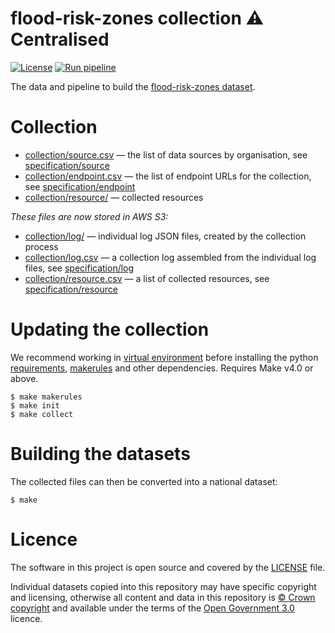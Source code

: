 # flood-risk-zones collection ⚠️ Centralised

[![License](https://img.shields.io/github/license/mashape/apistatus.svg)](https://github.com/digital-land/flood-risk-zones-collection/blob/main/LICENSE)
[![Run pipeline](https://github.com/digital-land/flood-risk-zones-collection/actions/workflows/run.yml/badge.svg)](https://github.com/digital-land/flood-risk-zones-collection/actions/workflows/run.yml)

The data and pipeline to build the [flood-risk-zones dataset](https://www.digital-land.info/dataset/flood-risk-zones-collection).

# Collection

* [collection/source.csv](collection/source.csv) — the list of data sources by organisation, see [specification/source](https://digital-land.github.io/specification/schema/source/)
* [collection/endpoint.csv](collection/endpoint.csv) — the list of endpoint URLs for the collection, see [specification/endpoint](https://digital-land.github.io/specification/schema/endpoint)
* [collection/resource/](collection/resource/) — collected resources

*These files are now stored in AWS S3:*

* [collection/log/](https://files.planning.data.gov.uk/flood-risk-zone-collection/collection/log/) — individual log JSON files, created by the collection process
* [collection/log.csv](https://files.planning.data.gov.uk/flood-risk-zone-collection/collection/log.csv) — a collection log assembled from the individual log files, see [specification/log](https://digital-land.github.io/specification/schema/log)
* [collection/resource.csv](https://files.planning.data.gov.uk/flood-risk-zone-collection/collection/resource.csv) — a list of collected resources, see [specification/resource](https://digital-land.github.io/specification/schema/resource)

# Updating the collection

We recommend working in [virtual environment](http://docs.python-guide.org/en/latest/dev/virtualenvs/) before installing the python [requirements](requirements.txt), [makerules](https://github.com/digital-land/makerules) and other dependencies. Requires Make v4.0 or above.

    $ make makerules
    $ make init
    $ make collect

# Building the datasets

The collected files can then be converted into a national dataset:

    $ make

# Licence

The software in this project is open source and covered by the [LICENSE](LICENSE) file.

Individual datasets copied into this repository may have specific copyright and licensing, otherwise all content and data in this repository is
[© Crown copyright](http://www.nationalarchives.gov.uk/information-management/re-using-public-sector-information/copyright-and-re-use/crown-copyright/)
and available under the terms of the [Open Government 3.0](https://www.nationalarchives.gov.uk/doc/open-government-licence/version/3/) licence.
